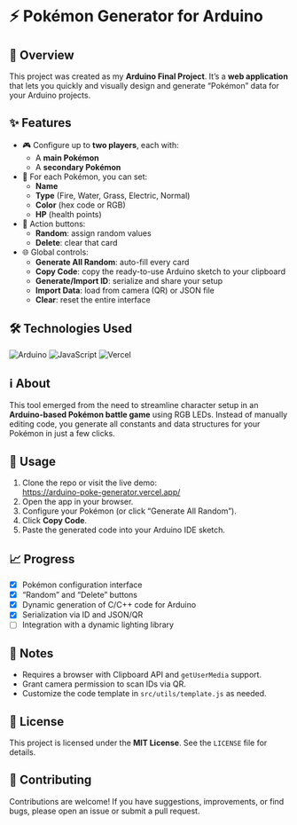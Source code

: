 # ⚡ Pokémon Generator for Arduino

## 🚀 Overview
This project was created as my **Arduino Final Project**. It’s a **web application** that lets you quickly and visually design and generate “Pokémon” data for your Arduino projects.

## ✨ Features
- 🎮 Configure up to **two players**, each with:
  - A **main Pokémon**
  - A **secondary Pokémon**
- 🎨 For each Pokémon, you can set:
  - **Name**
  - **Type** (Fire, Water, Grass, Electric, Normal)
  - **Color** (hex code or RGB)
  - **HP** (health points)
- 🔀 Action buttons:
  - **Random**: assign random values
  - **Delete**: clear that card
- 🌐 Global controls:
  - **Generate All Random**: auto-fill every card
  - **Copy Code**: copy the ready-to-use Arduino sketch to your clipboard
  - **Generate/Import ID**: serialize and share your setup
  - **Import Data**: load from camera (QR) or JSON file
  - **Clear**: reset the entire interface

## 🛠️ Technologies Used
![Arduino](https://img.shields.io/badge/Arduino-00979D?style=for-the-badge&logo=arduino&logoColor=white)
![JavaScript](https://img.shields.io/badge/JavaScript-F7DF1E?style=for-the-badge&logo=javascript&logoColor=black)
![Vercel](https://img.shields.io/badge/Vercel-000000?style=for-the-badge&logo=vercel&logoColor=white)

## ℹ️ About
This tool emerged from the need to streamline character setup in an **Arduino-based Pokémon battle game** using RGB LEDs. Instead of manually editing code, you generate all constants and data structures for your Pokémon in just a few clicks.

## 🚀 Usage
1. Clone the repo or visit the live demo:  
   https://arduino-poke-generator.vercel.app/
2. Open the app in your browser.
3. Configure your Pokémon (or click “Generate All Random”).
4. Click **Copy Code**.
5. Paste the generated code into your Arduino IDE sketch.

## 📈 Progress

* [x] Pokémon configuration interface
* [x] “Random” and “Delete” buttons
* [x] Dynamic generation of C/C++ code for Arduino
* [x] Serialization via ID and JSON/QR
* [ ] Integration with a dynamic lighting library

## 📝 Notes

* Requires a browser with Clipboard API and `getUserMedia` support.
* Grant camera permission to scan IDs via QR.
* Customize the code template in `src/utils/template.js` as needed.

## 📄 License

This project is licensed under the **MIT License**. See the `LICENSE` file for details.

## 🙌 Contributing

Contributions are welcome! If you have suggestions, improvements, or find bugs, please open an issue or submit a pull request.
